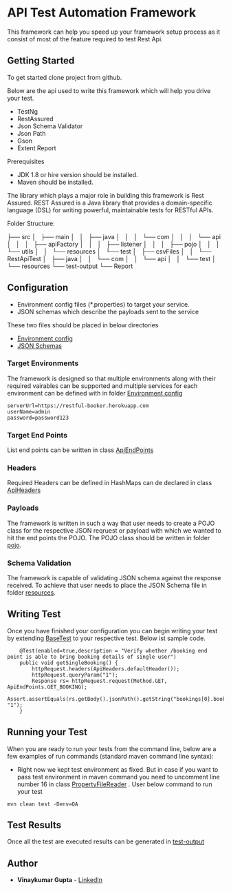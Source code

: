 # API Test Automation Framework

This framework can  help you speed up your framework setup process as it consist of most of the feature required to test Rest Api.

## Getting Started

To get started clone project from github. 

Below are the api used to write this framework which will help you drive your test.
* TestNg
* RestAssured
* Json Schema Validator
* Json Path
* Gson
* Extent Report

Prerequisites

* JDK 1.8 or hire version should be installed.
* Maven should be installed.


The library which plays a major role in building this framework is Rest Assured.  REST Assured is a Java library that provides a domain-specific language (DSL) for writing powerful, maintainable tests for RESTful APIs.

Folder Structure:

├── src
│   ├── main
│   │   ├── java
│   │   │   └── com
│   │   │       └── api
│   │   │           ├── apiFactory
│   │   │           ├── listener
│   │   │           ├── pojo
│   │   │           └── utils
│   │   └── resources
│   └── test
│       ├── csvFiles
│       │   └── RestApiTest
│       ├── java
│       │   └── com
│       │       └── api
│       │           └── test
│       └── resources
└── test-output
    └── Report

## Configuration

* Environment config files (*.properties) to target your service.
* JSON schemas which describe the payloads sent to the service

These two files should be placed in below directories
* [Environment config](https://github.com/vinaygupta2050/ApiTestAutomationFramework/tree/master/src/main/resources)
* [JSON Schemas](https://github.com/vinaygupta2050/ApiTestAutomationFramework/tree/master/src/test/resources)

### Target Environments
The framework is designed so that multiple environments along with their required vairables can be supported and multiple services for each environment can be defined with in folder [Environment config](https://github.com/vinaygupta2050/ApiTestAutomationFramework/tree/master/src/main/resources) 
```
serverUrl=https://restful-booker.herokuapp.com
userName=admin
password=password123
```
### Target End Points
List end points can be written in class [ApiEndPoints](https://github.com/vinaygupta2050/ApiTestAutomationFramework/blob/master/src/main/java/com/api/apiFactory/ApiEndPoints.java)  

### Headers
Required Headers can be defined in HashMaps can de declared in class [ApiHeaders](https://github.com/vinaygupta2050/ApiTestAutomationFramework/blob/master/src/main/java/com/api/apiFactory/ApiHeaders.java)

### Payloads
The framework is written in such a way that user needs to create a POJO class for the respective JSON reqruest or payload with which we wanted to hit the end points the POJO. The POJO class should be written in folder [pojo](https://github.com/vinaygupta2050/ApiTestAutomationFramework/tree/master/src/main/java/com/api/pojo).

### Schema Validation
The framework is capable of validating JSON schema against the response received. To achieve that user needs to place the JSON Schema file in folder [resources](https://github.com/vinaygupta2050/ApiTestAutomationFramework/tree/master/src/test/resources).

## Writing Test

Once you have finished your configuration you can begin writing your test by extending [BaseTest](https://github.com/vinaygupta2050/ApiTestAutomationFramework/blob/master/src/test/java/com/api/test/BaseTest.java) to your respective test. Below ist sample code.
```
    @Test(enabled=true,description = "Verify whether /booking end point is able to bring booking details of single user")
    public void getSingleBooking() {
        httpRequest.headers(ApiHeaders.defaultHeader());
        httpRequest.queryParam("1");
        Response rs= httpRequest.request(Method.GET, ApiEndPoints.GET_BOOKING);
        Assert.assertEquals(rs.getBody().jsonPath().getString("bookings[0].bookingid"), "1");
    } 

```

## Running your Test
When you are ready to run your tests from the command line, below are a few examples of run commands (standard maven command line syntax):

* Right now we kept test environment as fixed. But in case if you want to pass test environment in maven command  you need to uncomment line number 16 in class [PropertyFileReader](https://github.com/vinaygupta2050/ApiTestAutomationFramework/blob/master/src/main/java/com/api/utils/PropertyFileReader.java) . User below command to run your test
```
mvn clean test -Denv=QA
```
## Test Results

Once all the test are executed results can be generated in [test-output](https://github.com/vinaygupta2050/ApiTestAutomationFramework/tree/master/test-output/Report)

## Author

* **Vinaykumar Gupta** - [LinkedIn](https://in.linkedin.com/in/vinaygupta2050)

